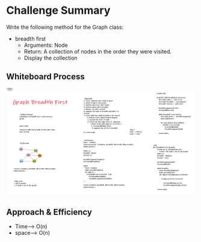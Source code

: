 
# Challenge Summary

Write the following method for the Graph class:

* breadth first
    * Arguments: Node
    * Return: A collection of nodes in the order they were visited.
    * Display the collection

## Whiteboard Process

![0](graph_breadth_first.png)

## Approach & Efficiency

* Time--> O(n)
* space--> O(n)

